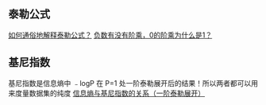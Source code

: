 ## 泰勒公式
[如何通俗地解释泰勒公式？](https://www.matongxue.com/madocs/7.html)
[负数有没有阶乘，0的阶乘为什么是1？](https://www.zhihu.com/question/57705095)
## 基尼指数
基尼指数是信息熵中 ﹣logP 在 P=1 处一阶泰勒展开后的结果！所以两者都可以用来度量数据集的纯度
[信息熵与基尼指数的关系（一阶泰勒展开）](https://blog.csdn.net/YE1215172385/article/details/79470926)
